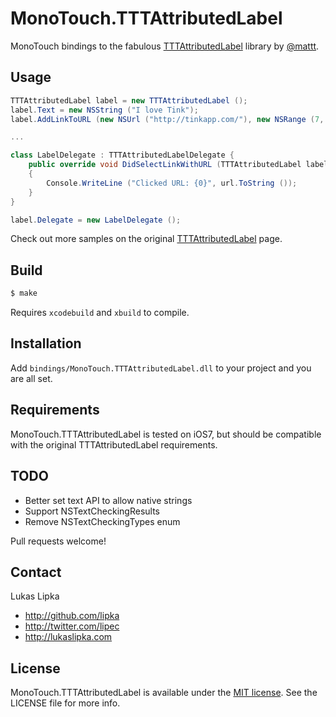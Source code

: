 # MonoTouch.TTTAttributedLabel

MonoTouch bindings to the fabulous [TTTAttributedLabel](https://github.com/mattt/TTTAttributedLabel) library by [@mattt](https://twitter.com/mattt).

## Usage

``` c#
TTTAttributedLabel label = new TTTAttributedLabel ();
label.Text = new NSString ("I love Tink");
label.AddLinkToURL (new NSUrl ("http://tinkapp.com/"), new NSRange (7, 4));

...

class LabelDelegate : TTTAttributedLabelDelegate {
    public override void DidSelectLinkWithURL (TTTAttributedLabel label, NSUrl url)
    {
        Console.WriteLine ("Clicked URL: {0}", url.ToString ());
    }
}

label.Delegate = new LabelDelegate ();
```

Check out more samples on the original [TTTAttributedLabel](https://github.com/mattt/TTTAttributedLabel) page.

## Build

``` sh
$ make
```

Requires `xcodebuild` and `xbuild` to compile.

## Installation

Add `bindings/MonoTouch.TTTAttributedLabel.dll` to your project and you are all set.

## Requirements

MonoTouch.TTTAttributedLabel is tested on iOS7, but should be compatible with the original TTTAttributedLabel requirements.

## TODO

* Better set text API to allow native strings
* Support NSTextCheckingResults
* Remove NSTextCheckingTypes enum

Pull requests welcome!

## Contact

Lukas Lipka

- http://github.com/lipka
- http://twitter.com/lipec
- http://lukaslipka.com

## License

MonoTouch.TTTAttributedLabel is available under the [MIT license](LICENSE). See the LICENSE file for more info.
